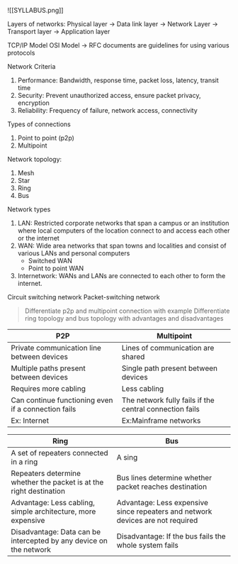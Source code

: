 ![[SYLLABUS.png]]

Layers of networks:
Physical layer -> Data link layer -> Network Layer -> Transport layer -> Application layer

TCP/IP Model
OSI Model -> RFC documents are guidelines for using various protocols

Network Criteria
1. Performance: Bandwidth, response time, packet loss, latency, transit time
2. Security: Prevent unauthorized access, ensure packet privacy, encryption
3. Reliability: Frequency of failure, network access, connectivity

Types of connections
1. Point to point (p2p)
2. Multipoint

Network topology:
1. Mesh
2. Star
3. Ring
4. Bus

Network types
1. LAN: Restricted corporate networks that span a campus or an institution where local computers of the location connect to and access each other or the internet
2. WAN: Wide area networks that span towns and localities and consist of various LANs and personal computers
	- Switched WAN
	- Point to point WAN
3. Internetwork: WANs and LANs are connected to each other to form the internet.

Circuit switching network
Packet-switching network

> Differentiate p2p and multipoint connection with example
> Differentiate ring topology and bus topology with advantages and disadvantages

| P2P                                                 | Multipoint                                              |
| --------------------------------------------------- | ------------------------------------------------------- |
| Private communication line between devices          | Lines of communication are shared                       |
| Multiple paths present between devices              | Single path present between devices                     |
| Requires more cabling                               | Less cabling                                            |
| Can continue functioning even if a connection fails | The network fully fails if the central connection fails |
| Ex: Internet                                        | Ex:Mainframe networks                                   |

| Ring                                                               | Bus                                                                            |
| ------------------------------------------------------------------ | ------------------------------------------------------------------------------ |
| A set of repeaters connected in a ring                             | A sing                                                                         |
| Repeaters determine whether the packet is at the right destination | Bus lines determine whether packet reaches destination                         |
| Advantage: Less cabling, simple architecture, more expensive       | Advantage: Less expensive since repeaters and network devices are not required |
| Disadvantage: Data can be intercepted by any device on the network | Disadvantage: If the bus fails the whole system fails                          |
